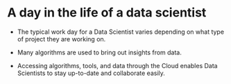 # A day in the life of a data scientist

- The typical work day for a Data Scientist varies depending on what type of project they are working on.

- Many algorithms are used to bring out insights from data.

- Accessing algorithms, tools, and data through the Cloud enables Data Scientists to stay up-to-date and collaborate easily.
